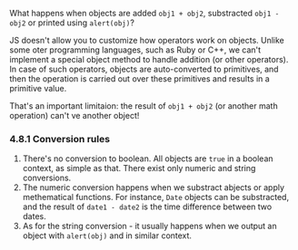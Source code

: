 What happens when objects are added `obj1 + obj2`, substracted `obj1 - obj2` or printed using `alert(obj)`?

JS doesn't allow you to customize how operators work on objects. Unlike some oter programming languages, such as Ruby or C++, we can't implement a special object method to handle addition (or other operators).
In case of such operators, objects are auto-converted to primitives, and then the operation is carried out over these primitives and results in a primitive value.

That's an important limitaion: the result of `obj1 + obj2` (or another math operation) can't ve another object!

### 4.8.1 Conversion rules

1. There's no conversion to boolean. All objects are `true` in a boolean context, as simple as that. There exist only numeric and string conversions.
2. The numeric conversion happens when we substract abjects or apply methematical functions. For instance, `Date` objects can be substracted, and the result of `date1 - date2` is the time difference between two dates.
3. As for the string conversion - it usually happens when we output an object with `alert(obj)` and in similar context.
